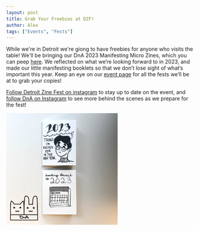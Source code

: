 ```yaml
---
layout: post
title: Grab Your Freebies at DZF!
author: Alex
tags: ["Events", "Fests"]
---
```


While we're in Detroit we're giong to have freebies for anyone who visits the table! We'll be bringing our DnA 2023 Manifesting Micro Zines, which you can peep <a href="https://www.dnaartists.net/publications/23-micro-dna.html">here</a>. We reflected on what we’re looking forward to in 2023, and made our little manifesting booklets so that we don’t lose sight of what’s important this year. Keep an eye on our <a href="https://www.dnaartists.net/events/">event page</a> for all the fests we’ll be at to grab your copies! 

<a href="https://www.instagram.com/detzinefest/">Follow Detroit Zine Fest on instagram</a> to stay up to date on the event, and <a href="http://www.instagram.com/dna.artists/">follow DnA on Instagram</a> to see more behind the scenes as we prepare for the fest!

<a href="/assets/img/publications/23micro_dna_1.png"><img src="/assets/img/publications/23micro_dna_1.png" alt="A photo of two mini zines by Dana and Alex." width="300"></a>
